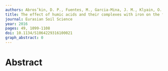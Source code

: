 ```yaml
---
authors: Abros’kin, D. P., Fuentes, M., Garcia-Mina, J. M., Klyain, O. I., Senik, S. V., Volkov, D. S., Perminova, I. V., Kulikova, N. A.
title: The effect of humic acids and their complexes with iron on the functional status of plants grown under iron deficiency
journal: Eurasian Soil Science
year: 2016
pages: 49, 1099-1108
doi: 10.1134/S1064229316100021
graph_abstract: 0
---
```


# Abstract 

 